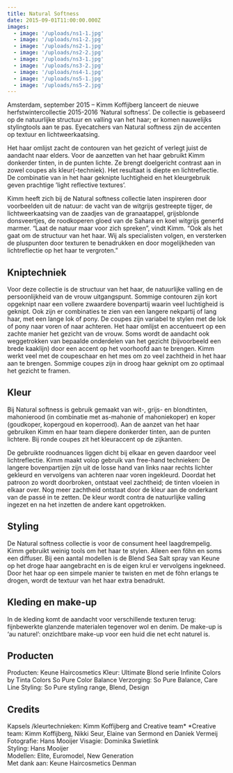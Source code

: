 ```yaml
---
title: Natural Softness
date: 2015-09-01T11:00:00.000Z
images: 
  - image: '/uploads/ns1-1.jpg'
  - image: '/uploads/ns1-2.jpg'
  - image: '/uploads/ns2-1.jpg'
  - image: '/uploads/ns2-2.jpg'
  - image: '/uploads/ns3-1.jpg'
  - image: '/uploads/ns3-2.jpg'
  - image: '/uploads/ns4-1.jpg'
  - image: '/uploads/ns5-1.jpg'
  - image: '/uploads/ns5-2.jpg'
---
```


Amsterdam, september 2015 – Kimm Koffijberg lanceert de nieuwe herfstwintercollectie 2015-2016 ‘Natural softness’. De collectie is gebaseerd op  de natuurlijke structuur en valling van het haar; er komen nauwelijks stylingtools aan te pas. Eyecatchers van Natural softness zijn de accenten op textuur en lichtweerkaatsing. 

Het haar omlijst zacht de contouren van het gezicht of verlegt juist de aandacht naar elders. Voor de aanzetten van het haar gebruikt Kimm donkerder tinten, in de punten lichte. Ze brengt doelgericht contrast aan in zowel coupes als kleur(-techniek). Het resultaat is diepte en lichtreflectie. De combinatie van in het haar geknipte luchtigheid en het kleurgebruik geven prachtige ’light reflective textures’.

Kimm heeft zich bij de Natural softness collectie laten inspireren door voorbeelden uit de natuur: de vacht van de witgrijs gestreepte tijger, de lichtweerkaatsing van de zaadjes van de granaatappel, grijsblonde donsveertjes, de roodkoperen gloed van de Sahara en koel witgrijs generfd marmer. “Laat de natuur maar voor zich spreken”, vindt Kimm. “Ook als het gaat om de structuur van het haar. Wij als specialisten volgen, en versterken de pluspunten door  texturen te benadrukken en door mogelijkheden van lichtreflectie op het haar te vergroten.”

## Kniptechniek

Voor deze collectie is de structuur van het haar, de natuurlijke valling en de persoonlijkheid van de vrouw uitgangspunt. 
Sommige contouren zijn kort opgeknipt naar een vollere zwaardere bovenpartij waarin veel luchtigheid is geknipt. Ook zijn er combinaties te zien van een langere nekpartij of lang haar, met een lange lok of pony. De coupes zijn variabel te stylen met de lok of pony naar voren of naar achteren.
Het haar omlijst en accentueert op een zachte manier het gezicht van de vrouw. Soms wordt de aandacht ook weggetrokken van bepaalde onderdelen van het gezicht (bijvoorbeeld een brede kaaklijn) door een accent op het voorhoofd aan te brengen.
Kimm werkt veel met de coupeschaar en het mes om zo veel zachtheid in het haar aan te brengen. Sommige coupes zijn in droog haar geknipt om zo optimaal het gezicht te framen. 

## Kleur

Bij Natural softness is gebruik gemaakt van wit-, grijs- en blondtinten, mahonierood (in combinatie met as-mahonie of mahoniekoper) en koper (goudkoper, kopergoud en koperrood). 
Aan de aanzet van het haar gebruiken Kimm en haar team diepere donkerder tinten, aan de punten lichtere. Bij ronde coupes zit het kleuraccent op de zijkanten.

De gebruikte roodnuances liggen dicht bij elkaar en geven daardoor veel lichtreflectie. Kimm maakt volop gebruik van free-hand technieken: De langere bovenpartijen zijn uit de losse hand van links naar rechts lichter gekleurd en vervolgens van achteren naar voren ingekleurd. Doordat het patroon zo wordt doorbroken, ontstaat veel zachtheid; de tinten vloeien in elkaar over. Nog meer  zachtheid ontstaat door de kleur aan de onderkant van de passé in te zetten. De kleur wordt contra de natuurlijke valling ingezet en na het inzetten de andere kant opgetrokken.
		 		
## Styling

De Natural softness collectie is voor de consument heel laagdrempelig. Kimm gebruikt weinig tools om het haar te stylen. Alleen een föhn en soms een diffuser.
Bij een aantal modellen is de Blend Sea Salt spray van Keune op het droge haar aangebracht en is de eigen krul er vervolgens ingekneed. Door het haar op een simpele manier te twisten en met de föhn erlangs te drogen, wordt de textuur van het haar extra benadrukt.

## Kleding en make-up

In de kleding komt de aandacht voor verschillende texturen terug: fijnbewerkte glanzende materialen tegenover wol en denim. De make-up is ‘au naturel’: onzichtbare make-up voor een huid die net echt naturel is.

## Producten			

Producten:				Keune Haircosmetics
Kleur:					Ultimate Blond serie
					Infinite Colors by Tinta Colors
					So Pure Color Balance
Verzorging:				So Pure Balance, Care Line 
Styling:				So Pure styling range, Blend, Design

## Credits

Kapsels /kleurtechnieken:	Kimm Koffijberg and Creative team*
*Creative team: 			Kimm Koffijberg, Nikki Seur,
					Elaine van Sermond en Daniek Vermeij		
Fotografie:				Hans Mooijer
Visagie:				Dominika Swietlink				
Styling:				Hans Mooijer	
Modellen:				Elite, Euromodel, New Generation		
Met dank aan:			Keune Haircosmetics
					Denman
